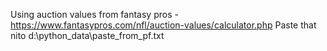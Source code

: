 Using auction values from fantasy pros - https://www.fantasypros.com/nfl/auction-values/calculator.php
Paste that nito d:\python_data\paste_from_pf.txt
